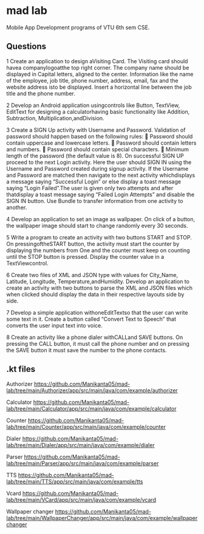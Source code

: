 # mad lab
 Mobile App Development programs of VTU 6th sem CSE.
 
 
## Questions
1 Create an application to design aVisiting Card. The Visiting card should havea companylogoatthe
top right corner. The company name should be displayed in Capital letters, aligned to the center.
Information like the name of the employee, job title, phone number, address, email, fax and the
website address isto be displayed. Insert a horizontal line between the job title and the phone
number.

2 Develop an Android application usingcontrols like Button, TextView, EditText for designing a
calculatorhaving basic functionality like Addition, Subtraction, Multiplication,andDivision.

3 Create a SIGN Up activity with Username and Password. Validation of password should happen
based on the following rules:
 Password should contain uppercase and lowercase letters.
 Password should contain letters and numbers.
 Password should contain special characters.
 Minimum length of the password (the default value is 8).
On successful SIGN UP proceed to the next Login activity. Here the user should SIGN IN using
the Username and Password created during signup activity. If the Username and Password are
matched then navigate to the next activity whichdisplays a message saying “Successful Login” or
else display a toast message saying “Login Failed”.The user is given only two attempts and after
thatdisplay a toast message saying “Failed Login Attempts” and disable the SIGN IN button. Use
Bundle to transfer information from one activity to another.

4 Develop an application to set an image as wallpaper. On click of a button, the wallpaper image
should start to change randomly every 30 seconds.

5 Write a program to create an activity with two buttons START and STOP. On
pressingoftheSTART button, the activity must start the counter by displaying the numbers from
One and the counter must keep on counting until the STOP button is pressed. Display the counter
value in a TextViewcontrol.

6 Create two files of XML and JSON type with values for City_Name, Latitude, Longitude,
Temperature,andHumidity. Develop an application to create an activity with two buttons to parse
the XML and JSON files which when clicked should display the data in their respective layouts
side by side.

7 Develop a simple application withoneEditTextso that the user can write some text in it. Create a
button called “Convert Text to Speech” that converts the user input text into voice.

8 Create an activity like a phone dialer withCALLand SAVE buttons. On pressing the CALL
button, it must call the phone number and on pressing the SAVE button it must save the number
to the phone contacts.
 
 
 
## .kt files
Authorizer
https://github.com/Manikanta05/mad-lab/tree/main/Authorizer/app/src/main/java/com/example/authorizer

Calculator
https://github.com/Manikanta05/mad-lab/tree/main/Calculator/app/src/main/java/com/example/calculator

Counter
https://github.com/Manikanta05/mad-lab/tree/main/Counter/app/src/main/java/com/example/counter

Dialer
https://github.com/Manikanta05/mad-lab/tree/main/Dialer/app/src/main/java/com/example/dialer

Parser
https://github.com/Manikanta05/mad-lab/tree/main/Parser/app/src/main/java/com/example/parser

TTS
https://github.com/Manikanta05/mad-lab/tree/main/TTS/app/src/main/java/com/example/tts

Vcard
https://github.com/Manikanta05/mad-lab/tree/main/VCard/app/src/main/java/com/example/vcard

Wallpaper changer
https://github.com/Manikanta05/mad-lab/tree/main/WallpaperChanger/app/src/main/java/com/example/wallpaperchanger
